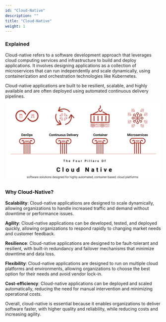 ```yaml
---
id: "Cloud-Native"
description: ""
title: "Cloud-Native"
weight: 1
---
```



### **Explained**

Cloud-native refers to a software development approach that leverages cloud computing services and infrastructure to build and deploy applications. It involves designing applications as a collection of microservices that can run independently and scale dynamically, using containerization and orchestration technologies like Kubernetes.

Cloud-native applications are built to be resilient, scalable, and highly available and are often deployed using automated continuous delivery pipelines.

![cloud-native](cloud-native.png)

### **Why Cloud-Native?**
**Scalability**: Cloud-native applications are designed to scale dynamically, allowing organizations to handle increased traffic and demand without downtime or performance issues.

**Agility**: Cloud-native applications can be developed, tested, and deployed quickly, allowing organizations to respond rapidly to changing market needs and customer feedback.

**Resilience**: Cloud-native applications are designed to be fault-tolerant and resilient, with built-in redundancy and failover mechanisms that minimize downtime and data loss.

**Flexibility**: Cloud-native applications are designed to run on multiple cloud platforms and environments, allowing organizations to choose the best option for their needs and avoid vendor lock-in.

**Cost-efficiency**: Cloud-native applications can be deployed and scaled automatically, reducing the need for manual intervention and minimizing operational costs.

Overall, cloud-native is essential because it enables organizations to deliver software faster, with higher quality and reliability, while reducing costs and increasing agility.